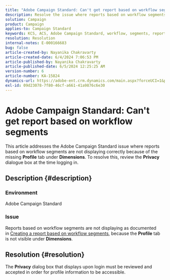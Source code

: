 ```yaml
---
title: "Adobe Campaign Standard: Can't get report based on workflow segments"
description: Resolve the issue where reports based on workflow segments are not displaying correctly because of the missing Profile tab under Dimension.
solution: Campaign
product: Campaign
applies-to: Campaign Standard
keywords: KCS, ACS, Adobe Campaign Standard, workflow, segments, report, FAQ
resolution: Resolution
internal-notes: E-000166683
bug: false
article-created-by: Nayanika Chakravarty
article-created-date: 6/4/2024 7:06:53 PM
article-published-by: Nayanika Chakravarty
article-published-date: 6/5/2024 12:25:25 AM
version-number: 6
article-number: KA-15824
dynamics-url: https://adobe-ent.crm.dynamics.com/main.aspx?forceUCI=1&pagetype=entityrecord&etn=knowledgearticle&id=efa88294-a522-ef11-840a-002248092444
exl-id: 09d23078-7f80-46cf-a661-41a9876c6e30
---
```

# Adobe Campaign Standard: Can't get report based on workflow segments


This article addresses the Adobe Campaign Standard issue where reports based on workflow segments are not displaying correctly because of the missing <b>Profile</b> tab under <b>Dimensions</b>. To resolve this, review the <b>Privacy </b>dialogue box at the time logging in.

## Description {#description}


### <b>Environment</b>

Adobe Campaign Standard

### <b>Issue</b>

Reports based on workflow segments are not displaying as documented in [Creating a report based on workflow segments](https://experienceleague.adobe.com/docs/campaign-standard/using/reporting/customizing-reports/creating-a-report-workflow-segment.html), because the <b>Profile</b> tab is not visible under <b>Dimensions</b>.


## Resolution {#resolution}


The <b>Privacy</b> dialog box that displays upon login must be reviewed and accepted in order for profile information to be accessible.
